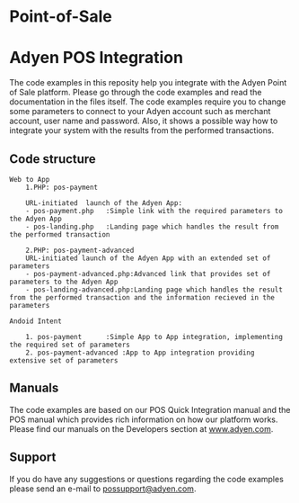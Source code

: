 # Point-of-Sale
Adyen POS Integration
==============
The code examples in this reposity help you integrate with the Adyen Point of Sale platform. 
Please go through the code examples and read the documentation in the files itself. 
The code examples require you to change some parameters to connect to your Adyen account 
such as merchant account, user name and password. Also, it shows a possible way how to integrate
your system with the results from the performed transactions. 

## Code structure
```
Web to App
	1.PHP: pos-payment
	
	URL-initiated  launch of the Adyen App:
  	- pos-payment.php	:Simple link with the required parameters to the Adyen App
  	- pos-landing.php	:Landing page which handles the result from the performed transaction

	2.PHP: pos-payment-advanced
	URL-initiated launch of the Adyen App with an extended set of parameters
	- pos-payment-advanced.php:Advanced link that provides set of parameters to the Adyen App
  	- pos-landing-advanced.php:Landing page which handles the result from the performed transaction and the information recieved in the parameters

Andoid Intent 

  	1. pos-payment		:Simple App to App integration, implementing the required set of parameters
  	2. pos-payment-advanced	:App to App integration providing extensive set of parameters
```
## Manuals
The code examples are based on our POS Quick Integration manual and the POS manual which provides rich information on how our platform works. 
Please find our manuals on the Developers section at www.adyen.com. 

## Support
If you do have any suggestions or questions regarding the code examples please send an e-mail to possupport@adyen.com.
